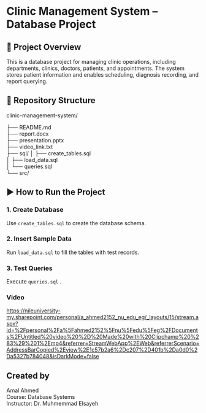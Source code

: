 # Clinic Management System – Database Project

## 📌 Project Overview
This is a database project for managing clinic operations, including departments, clinics, doctors, patients, and appointments. The system stores patient information and enables scheduling, diagnosis recording, and report querying.

## 📁 Repository Structure
clinic-management-system/

├── README.md                  
├── report.docx                
├── presentation.pptx          
├── video_link.txt             
├── sql/
│   ├── create_tables.sql      
│   ├── load_data.sql                    
│   └── queries.sql         
└── src/               

## ▶️ How to Run the Project

### 1. Create Database
Use `create_tables.sql` to create the database schema.

### 2. Insert Sample Data
Run `load_data.sql` to fill the tables with test records.

### 3. Test Queries
Execute `queries.sql` .

### Video
https://nileuniversity-my.sharepoint.com/personal/a_ahmed2152_nu_edu_eg/_layouts/15/stream.aspx?id=%2Fpersonal%2Fa%5Fahmed2152%5Fnu%5Fedu%5Feg%2FDocuments%2FUntitled%20video%20%2D%20Made%20with%20Clipchamp%20%283%29%201%2Emp4&referrer=StreamWebApp%2EWeb&referrerScenario=AddressBarCopied%2Eview%2E1c57b2a6%2Dc207%2D401b%2Da0d0%2Da5327b784048&isDarkMode=false

## Created by
Amal Ahmed  
Course: Database Systems  
Instructor: Dr. Muhmemmad Elsayeh


